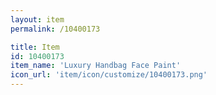 ```yaml
---
layout: item
permalink: /10400173

title: Item
id: 10400173
item_name: 'Luxury Handbag Face Paint'
icon_url: 'item/icon/customize/10400173.png'
---
```

